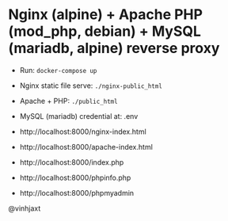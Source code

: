 # Nginx (alpine) + Apache PHP (mod_php, debian) + MySQL (mariadb, alpine) reverse proxy
- Run: `docker-compose up`
- Nginx static file serve: `./nginx-public_html`
- Apache + PHP: `./public_html`
- MySQL (mariadb) credential at: .env

- http://localhost:8000/nginx-index.html
- http://localhost:8000/apache-index.html
- http://localhost:8000/index.php
- http://localhost:8000/phpinfo.php
- http://localhost:8000/phpmyadmin

@vinhjaxt